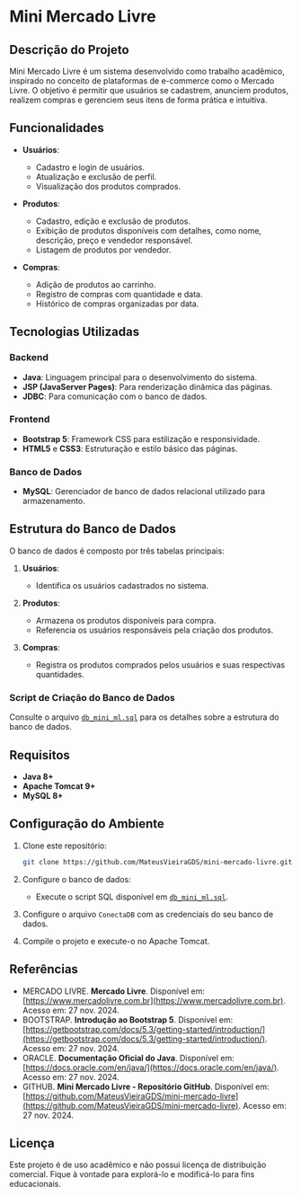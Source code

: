 # Mini Mercado Livre

## Descrição do Projeto

Mini Mercado Livre é um sistema desenvolvido como trabalho acadêmico, inspirado no conceito de plataformas de e-commerce como o Mercado Livre. O objetivo é permitir que usuários se cadastrem, anunciem produtos, realizem compras e gerenciem seus itens de forma prática e intuitiva.

## Funcionalidades

- **Usuários**:
  - Cadastro e login de usuários.
  - Atualização e exclusão de perfil.
  - Visualização dos produtos comprados.

- **Produtos**:
  - Cadastro, edição e exclusão de produtos.
  - Exibição de produtos disponíveis com detalhes, como nome, descrição, preço e vendedor responsável.
  - Listagem de produtos por vendedor.

- **Compras**:
  - Adição de produtos ao carrinho.
  - Registro de compras com quantidade e data.
  - Histórico de compras organizadas por data.

## Tecnologias Utilizadas

### Backend
- **Java**: Linguagem principal para o desenvolvimento do sistema.
- **JSP (JavaServer Pages)**: Para renderização dinâmica das páginas.
- **JDBC**: Para comunicação com o banco de dados.

### Frontend
- **Bootstrap 5**: Framework CSS para estilização e responsividade.
- **HTML5** e **CSS3**: Estruturação e estilo básico das páginas.

### Banco de Dados
- **MySQL**: Gerenciador de banco de dados relacional utilizado para armazenamento.

## Estrutura do Banco de Dados
O banco de dados é composto por três tabelas principais:

1. **Usuários**:
   - Identifica os usuários cadastrados no sistema.

2. **Produtos**:
   - Armazena os produtos disponíveis para compra.
   - Referencia os usuários responsáveis pela criação dos produtos.

3. **Compras**:
   - Registra os produtos comprados pelos usuários e suas respectivas quantidades.

### Script de Criação do Banco de Dados
Consulte o arquivo [`db_mini_ml.sql`](./db_mini_ml.sql) para os detalhes sobre a estrutura do banco de dados.

## Requisitos

- **Java 8+**
- **Apache Tomcat 9+**
- **MySQL 8+**

## Configuração do Ambiente

1. Clone este repositório:
   ```bash
   git clone https://github.com/MateusVieiraGDS/mini-mercado-livre.git
   ```

2. Configure o banco de dados:
   - Execute o script SQL disponível em [`db_mini_ml.sql`](./db_mini_ml.sql).

3. Configure o arquivo `ConectaDB` com as credenciais do seu banco de dados.

4. Compile o projeto e execute-o no Apache Tomcat.

## Referências

- MERCADO LIVRE. **Mercado Livre**. Disponível em: [https://www.mercadolivre.com.br](https://www.mercadolivre.com.br). Acesso em: 27 nov. 2024.
- BOOTSTRAP. **Introdução ao Bootstrap 5**. Disponível em: [https://getbootstrap.com/docs/5.3/getting-started/introduction/](https://getbootstrap.com/docs/5.3/getting-started/introduction/). Acesso em: 27 nov. 2024.
- ORACLE. **Documentação Oficial do Java**. Disponível em: [https://docs.oracle.com/en/java/](https://docs.oracle.com/en/java/). Acesso em: 27 nov. 2024.
- GITHUB. **Mini Mercado Livre - Repositório GitHub**. Disponível em: [https://github.com/MateusVieiraGDS/mini-mercado-livre](https://github.com/MateusVieiraGDS/mini-mercado-livre). Acesso em: 27 nov. 2024.

## Licença
Este projeto é de uso acadêmico e não possui licença de distribuição comercial. Fique à vontade para explorá-lo e modificá-lo para fins educacionais.
